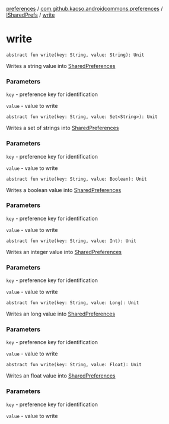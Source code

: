 [preferences](../../index.md) / [com.github.kacso.androidcommons.preferences](../index.md) / [ISharedPrefs](index.md) / [write](.)

# write

`abstract fun write(key: String, value: String): Unit`

Writes a string value into [SharedPreferences](#)

### Parameters

`key` - preference key for identification

`value` - value to write

`abstract fun write(key: String, value: Set<String>): Unit`

Writes a set of strings into [SharedPreferences](#)

### Parameters

`key` - preference key for identification

`value` - value to write

`abstract fun write(key: String, value: Boolean): Unit`

Writes a boolean value into [SharedPreferences](#)

### Parameters

`key` - preference key for identification

`value` - value to write

`abstract fun write(key: String, value: Int): Unit`

Writes an integer value into [SharedPreferences](#)

### Parameters

`key` - preference key for identification

`value` - value to write

`abstract fun write(key: String, value: Long): Unit`

Writes an long value into [SharedPreferences](#)

### Parameters

`key` - preference key for identification

`value` - value to write

`abstract fun write(key: String, value: Float): Unit`

Writes an float value into [SharedPreferences](#)

### Parameters

`key` - preference key for identification

`value` - value to write